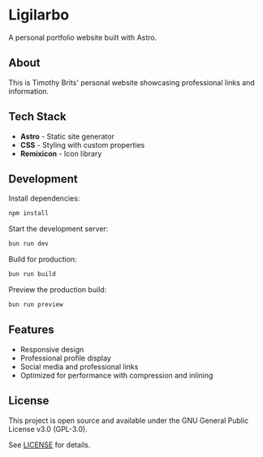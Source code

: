 # Ligilarbo

A personal portfolio website built with Astro.

## About

This is Timothy Brits' personal website showcasing professional links and information.

## Tech Stack

- **Astro** - Static site generator
- **CSS** - Styling with custom properties
- **Remixicon** - Icon library

## Development

Install dependencies:

```bash
npm install
```

Start the development server:

```bash
bun run dev
```

Build for production:

```bash
bun run build
```

Preview the production build:

```bash
bun run preview
```

## Features

- Responsive design
- Professional profile display
- Social media and professional links
- Optimized for performance with compression and inlining

## License

This project is open source and available under the GNU General Public License v3.0 (GPL-3.0).

See [LICENSE](./LICENSE) for details.
